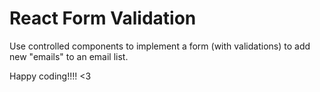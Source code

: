 # React Form Validation

Use controlled components to implement a form (with validations) to add new "emails" to an email list.

<!-- 1. Add email state to Form component, project the state to the input value and handle the onChange event to update the state -->

<!-- 2. Add error state to the Form component, validate the input value in the onChange handler and set the error value. -->

<!-- 3. Add touch state to Form component. handle the onBlur event to set it. -->

<!-- 4. display errors/success messages, colors and icons based on the touch and error states. -->

<!-- 5. handle the onSubmit event to add a new user (check props.addEmail). Don't forget the e.preventDefault(). -->

Happy coding!!!! <3
